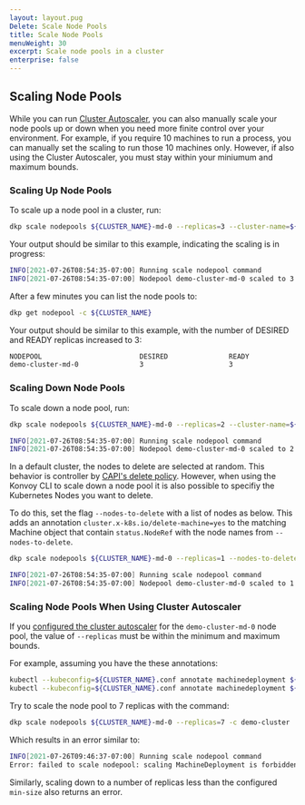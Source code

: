 ```yaml
---
layout: layout.pug
Delete: Scale Node Pools
title: Scale Node Pools
menuWeight: 30
excerpt: Scale node pools in a cluster
enterprise: false
---
```


## Scaling Node Pools

While you can run [Cluster Autoscaler](../cluster_autoscaler), you can also manually scale your node pools up or down when you need more finite control over your environment. For example, if you require 10 machines to run a process, you can manually set the scaling to run those 10 machines only. However, if also using the Cluster Autoscaler, you must stay within your miniumum and maximum bounds.

### Scaling Up Node Pools

To scale up a node pool in a cluster, run:

```sh
dkp scale nodepools ${CLUSTER_NAME}-md-0 --replicas=3 --cluster-name=${CLUSTER_NAME}
```

Your output should be similar to this example, indicating the scaling is in progress:

```sh
INFO[2021-07-26T08:54:35-07:00] Running scale nodepool command                clusterName=demo-cluster managementClusterKubeconfig= namespace=default src="nodepool/scale.go:82"
INFO[2021-07-26T08:54:35-07:00] Nodepool demo-cluster-md-0 scaled to 3 replicas  clusterName=demo-cluster managementClusterKubeconfig= namespace=default src="nodepool/scale.go:94"
```

After a few minutes you can list the node pools to:

```sh
dkp get nodepool -c ${CLUSTER_NAME}
```

Your output should be similar to this example, with the number of DESIRED and READY replicas increased to 3:

```sh
NODEPOOL                        DESIRED               READY               KUBERNETES VERSION
demo-cluster-md-0               3                     3                   v1.21.3
```

### Scaling Down Node Pools

To scale down a node pool, run:

```sh
dkp scale nodepools ${CLUSTER_NAME}-md-0 --replicas=2 --cluster-name=${CLUSTER_NAME}
```

```sh
INFO[2021-07-26T08:54:35-07:00] Running scale nodepool command                clusterName=demo-cluster managementClusterKubeconfig= namespace=default src="nodepool/scale.go:82"
INFO[2021-07-26T08:54:35-07:00] Nodepool demo-cluster-md-0 scaled to 2 replicas  clusterName=demo-cluster managementClusterKubeconfig= namespace=default src="nodepool/scale.go:94"
```

In a default cluster, the nodes to delete are selected at random. This behavior is controller by [CAPI's delete policy][capi_delete_policy]. However, when using the Konvoy CLI to scale down a node pool it is also possible to specifiy the Kubernetes Nodes you want to delete.

To do this, set the flag `--nodes-to-delete` with a list of nodes as below.
This adds an annotation `cluster.x-k8s.io/delete-machine=yes` to the matching Machine object that contain `status.NodeRef` with the node names from `--nodes-to-delete`.

```sh
dkp scale nodepools ${CLUSTER_NAME}-md-0 --replicas=1 --nodes-to-delete=<> --cluster-name=${CLUSTER_NAME}
```

```sh
INFO[2021-07-26T08:54:35-07:00] Running scale nodepool command                clusterName=demo-cluster managementClusterKubeconfig= namespace=default src="nodepool/scale.go:82"
INFO[2021-07-26T08:54:35-07:00] Nodepool demo-cluster-md-0 scaled to 1 replicas  clusterName=demo-cluster managementClusterKubeconfig= namespace=default src="nodepool/scale.go:94"
```

### Scaling Node Pools When Using Cluster Autoscaler

If you [configured the cluster autoscaler](../cluster_autoscaler) for the `demo-cluster-md-0` node pool, the value of `--replicas` must be within the minimum and maximum bounds.

For example, assuming you have the these annotations:

```sh
kubectl --kubeconfig=${CLUSTER_NAME}.conf annotate machinedeployment ${CLUSTER_NAME}-md-0 cluster.x-k8s.io/cluster-api-autoscaler-node-group-min-size=2
kubectl --kubeconfig=${CLUSTER_NAME}.conf annotate machinedeployment ${CLUSTER_NAME}-md-0 cluster.x-k8s.io/cluster-api-autoscaler-node-group-max-size=6
```

Try to scale the node pool to 7 replicas with the command:

```sh
dkp scale nodepools ${CLUSTER_NAME}-md-0 --replicas=7 -c demo-cluster
```

Which results in an error similar to:

```sh
INFO[2021-07-26T09:46:37-07:00] Running scale nodepool command                clusterName=demo-cluster managementClusterKubeconfig= namespace=default src="nodepool/scale.go:82"
Error: failed to scale nodepool: scaling MachineDeployment is forbidden: desired replicas 7 is greater than the configured max size annotation cluster.x-k8s.io/cluster-api-autoscaler-node-group-max-size: 6
```

Similarly, scaling down to a number of replicas less than the configured `min-size` also returns an error.

[capi_delete_policy]: https://github.com/kubernetes-sigs/cluster-api/blob/v0.4.0/api/v1alpha3/machineset_types.go#L85-L105
